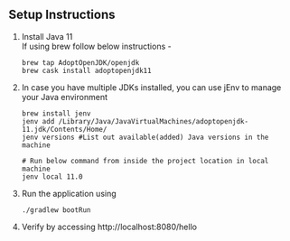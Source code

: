 ## Setup Instructions

1. Install Java 11  
   If using brew follow below instructions - 
   ```shell
   brew tap AdoptOpenJDK/openjdk
   brew cask install adoptopenjdk11
   ```
2. In case you have multiple JDKs installed, you can use jEnv to manage your Java environment
   ```shell
   brew install jenv
   jenv add /Library/Java/JavaVirtualMachines/adoptopenjdk-11.jdk/Contents/Home/
   jenv versions #List out available(added) Java versions in the machine
   
   # Run below command from inside the project location in local machine
   jenv local 11.0
   ```

3. Run the application using 
    ```shell
    ./gradlew bootRun
    ```
4. Verify by accessing http://localhost:8080/hello
 


